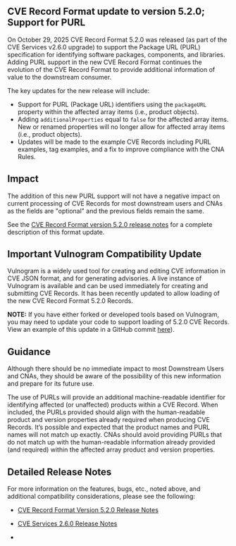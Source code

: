 ## CVE Record Format update to version 5.2.0; Support for PURL

On October 29, 2025 CVE Record Format 5.2.0 was released (as part of the CVE Services v2.6.0 upgrade) to support the Package URL (PURL) specification for identifying software packages, components, and libraries. Adding PURL support in the new CVE Record Format continues the evolution of the CVE Record Format to provide additional information of value to the downstream consumer.

The key updates for the new release will include:
- Support for PURL (Package URL) identifiers using the `packageURL` property within the affected array items (i.e., product objects).
- Adding `additionalProperties` equal to `false` for the affected array items. New or renamed properties will no longer allow for affected array items (i.e., product objects).
- Updates will be made to the example CVE Records including PURL examples, tag examples, and a fix to improve compliance with the CNA Rules.

## Impact

The addition of this new PURL support will not have a negative impact on current processing of CVE Records for most downstream users and CNAs as the fields are "optional" and the previous fields remain the same.

See the [CVE Record Format version 5.2.0 release notes](https://github.com/CVEProject/cve-schema/releases/tag/v5.2.0) for a complete description of this format update.

## Important Vulnogram Compatibility Update

Vulnogram is a widely used tool for creating and editing CVE information in CVE JSON format, and for generating advisories. A live instance of Vulnogram is available and can be used immediately for creating and submitting CVE Records. It has been recently updated to allow loading of the new CVE Record Format 5.2.0 Records.

**NOTE:** If you have either forked or developed tools based on Vulnogram, you may need to update your code to support loading of 5.2.0 CVE Records. View an example of this update in a GitHub commit [here](https://github.com/Vulnogram/Vulnogram/commit/e368607e0768a656270d79dc881850e30935aa7b)).

## Guidance

Although there should be no immediate impact to most Downstream Users and CNAs, they should be aware of the possibility of this new information and prepare for its future use.

The use of PURLs will provide an additional machine-readable identifier for identifying affected (or unaffected) products within a CVE Record. When included, the PURLs provided should align with the human-readable product and version properties already required when producing CVE Records. It’s possible and expected that the product names and PURL names will not match up exactly. CNAs should avoid providing PURLs that do not match up with the human-readable information already provided (and required) within the affected array product and version properties.

## Detailed Release Notes

For more information on the features, bugs, etc., noted above, and additional compatibility considerations, please see the following:

- [CVE Record Format Version 5.2.0 Release Notes](https://github.com/CVEProject/cve-schema/releases/tag/v5.2.0)
- [CVE Services 2.6.0 Release Notes](https://github.com/CVEProject/cve-services/releases/tag/v2.6.0)

- 




